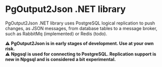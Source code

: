 # PgOutput2Json .NET library
PgOutput2Json .NET library uses PostgreSQL logical replication to push changes, as JSON messages, from database tables to a message broker, such as RabbitMq (implemented) or Redis (todo). 

⚠️ **PgOutput2Json is in early stages of development. Use at your own risk.**  
⚠️ **Npgsql is used for connecting to PostgreSQL. Replication support is new in Npgsql and is considered a bit experimental.** 
